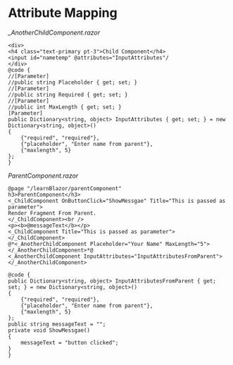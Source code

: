 # Attribute Mapping

*_AnotherChildComponent.razor*

    <div>
    <h4 class="text-primary pt-3">Child Component</h4>
    <input id="nametemp" @attributes="InputAttributes"/
    </div>
    @code {
    //[Parameter]
    //public string Placeholder { get; set; }
    //[Parameter]
    //public string Required { get; set; }
    //[Parameter]
    //public int MaxLength { get; set; }
    [Parameter]
    public Dictionary<string, object> InputAttributes { get; set; } = new Dictionary<string, object>()
    {
        {"required", "required"},
        {"placeholder", "Enter name from parent"},
        {"maxlength", 5}
    };
    }

*ParentComponent.razor*

    @page "/learnBlazor/parentComponent"
    h3>ParentComponent</h3>
    <_ChildComponent OnButtonClick="ShowMessgae" Title="This is passed as parameter">
    Render Fragment From Parent.
    </_ChildComponent><br /> 
    <p><b>@messageText</b></p>
    <_ChildComponent Title="This is passed as parameter"></_ChildComponent>
    @*<_AnotherChildComponent Placeholder="Your Name" MaxLength="5"></_AnotherChildComponent>*@
    <_AnotherChildComponent InputAttributes="InputAttributesFromParent"></_AnotherChildComponent>
    
    @code {
    public Dictionary<string, object> InputAttributesFromParent { get; set; } = new Dictionary<string, object>()
    {
        {"required", "required"},
        {"placeholder", "Enter name from parent"},
        {"maxlength", 5}
    };
    public string messageText = "";
    private void ShowMessgae()
    {
        messageText = "button clicked";
    }
    }
